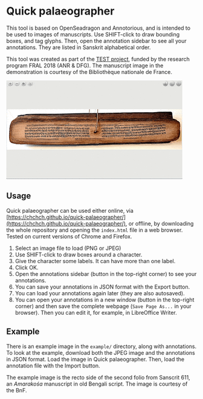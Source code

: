 # Quick palaeographer

This tool is based on OpenSeadragon and Annotorious, and is intended to be used to images of manuscripts. Use SHIFT-click to draw bounding boxes, and tag glyphs. Then, open the annotation sidebar to see all your annotations. They are listed in Sanskrit alphabetical order.

This tool was created as part of the [TEST project](https://tst.hypotheses.org/), funded by the research program FRAL 2018 (ANR & DFG). The manuscript image in the demonstration is courtesy of the Bibliothèque nationale de France.

![demo](demo.gif "demo")

## Usage

Quick palaeographer can be used either online, via [https://chchch.github.io/quick-palaeographer/](https://chchch.github.io/quick-palaeographer/), or offline, by downloading the whole repository and opening the `index.html` file in a web browser. Tested on current versions of Chrome and Firefox.

1. Select an image file to load (PNG or JPEG)
2. Use SHIFT-click to draw boxes around a character.
3. Give the character some labels. It can have more than one label.
4. Click OK.
5. Open the annotations sidebar (button in the top-right corner) to see your annotations.
6. You can save your annotations in JSON format with the Export button.
7. You can load your annotations again later (they are also autosaved).
8. You can open your annotations in a new window (button in the top-right corner) and then save the complete webpage (`Save Page As...` in your browser). Then you can edit it, for example, in LibreOffice Writer.

## Example

There is an example image in the `example/` directory, along with annotations. To look at the example, download both the JPEG image and the annotations in JSON format. Load the image in Quick palaeographer. Then, load the annotation file with the Import button.

The example image is the recto side of the second folio from Sanscrit 611, an *Amarakośa* manuscript in old Bengali script. The image is courtesy of the BnF.
